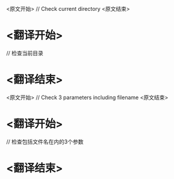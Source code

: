 
<原文开始>
// Check current directory
<原文结束>

# <翻译开始>
// 检查当前目录
# <翻译结束>


<原文开始>
// Check 3 parameters including filename
<原文结束>

# <翻译开始>
// 检查包括文件名在内的3个参数
# <翻译结束>

